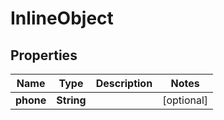 

# InlineObject

## Properties

Name | Type | Description | Notes
------------ | ------------- | ------------- | -------------
**phone** | **String** |  |  [optional]



